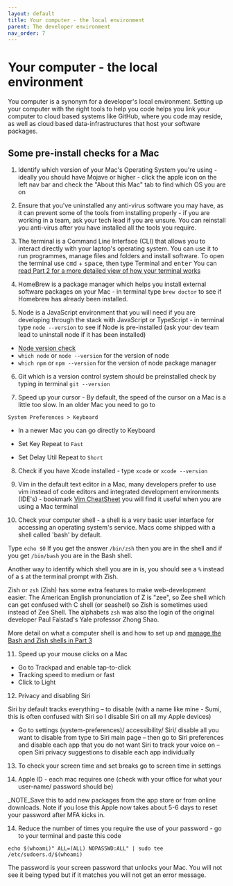 ```yaml
---
layout: default
title: Your computer - the local environment
parent: The developer environment
nav_order: 7
---
```

# Your computer - the local environment

You computer is a synonym for a developer's local environment. Setting up  your computer with the right tools to help  you code helps you link your computer to cloud based systems like GitHub, where you code may reside, as well as cloud based data-infrastructures that host your software packages.

## Some pre-install checks for a Mac

1. Identify which version of your Mac's Operating System you're using - ideally you should have Mojave or higher - click the apple icon on the left nav bar and check the "About this Mac" tab to find which OS you are on

2. Ensure that you've uninstalled any anti-virus software you may have, as it can prevent some of the tools from installing properly - if you are working in a team, ask your tech lead if you are unsure. You can reinstall you anti-virus after you have installed all the tools you require.

3. The terminal is a Command Line Interface (CLI) that allows you to interact directly with your laptop's operating system. You can use it to run programmes, manage files and folders and install software. To open the terminal use <kbd>cmd</kbd> + <kbd>space</kbd>, then type Terminal and <kbd>enter</kbd>
You can [read Part 2 for a more detailed view of how your terminal works](https://sumisastri.github.io/dev-blogs/dev-environment/part2-the-terminal/)

4. HomeBrew is a package manager which helps you install external software packages on your Mac - in terminal type `brew doctor` to see if Homebrew has already been installed.

5. Node is a JavaScript environment that you will need if you are developing through the stack with JavaScript or TypeScript - in terminal type ```node --version``` to see if Node is pre-installed (ask your dev team lead to uninstall  node if it has been installed)

- [Node version check](https://www.sitepoint.com/beginners-guide-node-package-manager/)
- `which node` or  `node --version` for the version of node
- `which npm` or  `npm --version` for the version of node package manager

6. Git which is a version control system should be preinstalled check by typing in terminal ```git --version```

7. Speed up your cursor - By default, the speed of the cursor on a Mac is a little too slow. In an older Mac you need to go to 

```
System Preferences > Keyboard
```
- In a newer Mac you can go directly to Keyboard

- Set Key Repeat to `Fast` 
- Set Delay Util Repeat to `Short`

8. Check if you have Xcode installed - type
`xcode` or  `xcode --version` 

9. Vim in the default text editor in a Mac, many developers prefer to use vim instead of code editors and integrated development environments (IDE's) - bookmark [Vim CheatSheet](https://vimsheet.com/) you will find it useful when you are using a Mac terminal

10. Check your computer shell - a shell is a very basic user interface for accessing an operating system's service. Macs come shipped with a shell called 'bash' by default. 

Type `echo $0`
If you get the answer `/bin/zsh` then you are in the  shell and if you get `/bin/bash` you are in the Bash shell.

Another way to identify which shell you are in  is, you should see a `%` instead of a `$` at the terminal prompt with Zish. 

Zish or `zsh` (Zish) has some extra features to make web-development easier. The American English pronunciation of Z is "zee", so Zee shell which can get confused with C shell (or seashell) so Zish is sometimes used instead of Zee Shell. The alphabets `zsh` was also the login of the original developer Paul Falstad's Yale professor Zhong Shao. 

More detail on what a computer shell is and how to set up and [manage the Bash and Zish shells in Part 3](https://sumisastri.github.io/dev-blogs/dev-environment/part4-secure-shells/)

11. Speed up your mouse clicks on a Mac

- Go to Trackpad and enable tap-to-click
- Tracking speed to medium or fast
- Click to Light

12. Privacy and disabling Siri

Siri by default tracks everything – to disable (with a name like mine - Sumi, this is often confused with Siri so I disable Siri on all my Apple devices)

- Go to settings (system-preferences)/ accessibility/ Siri/ disable all you want to disable from type to Siri main page – then go to Siri preferences and disable each app that you do not want Siri to track your voice on – open Siri privacy suggestions to disable each app individually

13. To check your screen time and set breaks go to screen time in settings

14. Apple ID - each mac requires one (check with your office for what your user-name/ password should be)

_NOTE_Save this to add new packages from the app store or from online downloads. Note if you lose this Apple now takes about 5-6 days to reset your password after MFA kicks in.

14. Reduce the number of times you require the use of your password - go to your terminal and paste this code

  `echo $(whoami)" ALL=(ALL) NOPASSWD:ALL" | sudo tee /etc/sudoers.d/$(whoami)`
  
The password is your screen password that unlocks your Mac. You will not see it being typed but if it matches you will not get an error message.
